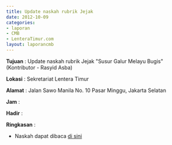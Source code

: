 ```yaml
---
title: Update naskah rubrik Jejak
date: 2012-10-09
categories:
- laporan
- CMB
- LenteraTimur.com
layout: laporancmb
---
```


**Tujuan** : Update naskah rubrik Jejak "Susur Galur Melayu Bugis" (Kontributor - Rasyid Asba)

**Lokasi** : Sekretariat Lentera Timur 

**Alamat** : Jalan Sawo Manila No. 10 Pasar Minggu, Jakarta Selatan

**Jam** : 

**Hadir** :  


**Ringkasan** : 
* Naskah dapat dibaca [di sini](http://www.lenteratimur.com/2012/10/susur-galur-melayu-bugis/)
